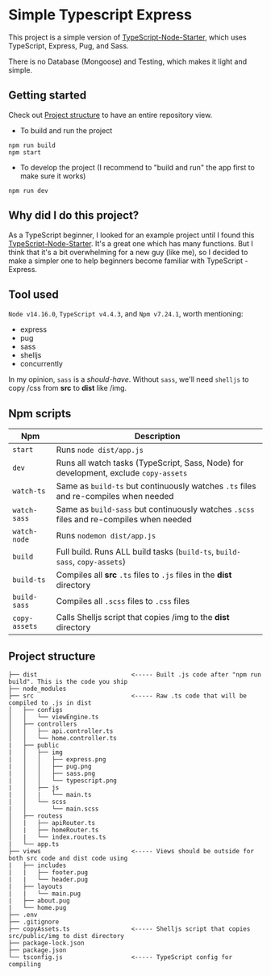 # Simple Typescript Express
This project is a simple version of [TypeScript-Node-Starter](https://github.com/microsoft/TypeScript-Node-Starter), which uses TypeScript, Express, Pug, and Sass.

There is no Database (Mongoose) and Testing, which makes it light and simple.

## Getting started
Check out [Project structure](#project-structure) to have an entire repository view.

- To build and run the project
```
npm run build
npm start
```
- To develop the project (I recommend to "build and run" the app first to make sure it works) 
```
npm run dev
```

## Why did I do this project?
As a TypeScript beginner, I looked for an example project until I found this [TypeScript-Node-Starter](https://github.com/microsoft/TypeScript-Node-Starter). It's a great one which has many functions. But I think that it's a bit overwhelming for a new guy (like me), so I decided to make a simpler one to help beginners become familiar with TypeScript - Express.

## Tool used
`Node v14.16.0`, `TypeScript v4.4.3`, and `Npm v7.24.1`, worth mentioning:
- express
- pug
- sass
- shelljs
- concurrently
 
In my opinion, `sass` is a *should-have*. Without `sass`, we'll need `shelljs` to copy /css from **src** to **dist** like /img.

## Npm scripts

| Npm                      | Description                                                                               |
| ------------------------ | ----------------------------------------------------------------------------------------- |
| `start`                  | Runs `node dist/app.js`                                                                   |
| `dev`                    | Runs all watch tasks (TypeScript, Sass, Node) for development, exclude `copy-assets`      |
| `watch-ts`               | Same as `build-ts` but continuously watches `.ts` files and re-compiles when needed       |
| `watch-sass`             | Same as `build-sass` but continuously watches `.scss` files and re-compiles when needed   |
| `watch-node`             | Runs `nodemon dist/app.js`                                                                |
| `build`                  | Full build. Runs ALL build tasks (`build-ts`, `build-sass`, `copy-assets`)                |
| `build-ts`               | Compiles all **src** `.ts` files to `.js` files in the **dist** directory                 |
| `build-sass`             | Compiles all `.scss` files to `.css` files                                                |
| `copy-assets`            | Calls Shelljs script that copies /img to the **dist** directory                           |

## Project structure
```
├── dist                          <----- Built .js code after "npm run build". This is the code you ship
├── node_modules
├── src                           <----- Raw .ts code that will be compiled to .js in dist 
│   ├── configs
│   │   └── viewEngine.ts
│   ├── controllers
│   │   ├── api.controller.ts
│   │   └── home.controller.ts
|   ├── public
|   │   ├── img
|   │   │   ├── express.png
|   │   │   ├── pug.png
|   │   │   ├── sass.png
|   │   │   └── typescript.png
|   │   ├── js
|   │   |   └── main.ts
|   │   └── scss
|   │       └── main.scss
│   ├── routess
│   |   ├── apiRouter.ts
│   |   ├── homeRouter.ts
│   |   └── index.routes.ts
|   └── app.ts
├── views                         <----- Views should be outside for both src code and dist code using
|   ├── includes
|   |   ├── footer.pug
|   |   └── header.pug
|   ├── layouts
|   |   └── main.pug
|   ├── about.pug
|   └── home.pug
├── .env
├── .gitignore
├── copyAssets.ts                 <----- Shelljs script that copies src/public/img to dist directory
├── package-lock.json
├── package.json
└── tsconfig.js                   <----- TypeScript config for compiling
```
